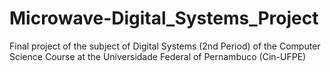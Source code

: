 # Microwave-Digital_Systems_Project
Final project of the subject of Digital Systems (2nd Period) of the Computer Science Course at the Universidade Federal of Pernambuco (Cin-UFPE)

